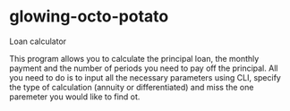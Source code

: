 # glowing-octo-potato

Loan calculator

This program allows you to calculate the principal loan, the monthly payment and the number of periods you need to pay off the principal.
All you need to do is to input all the necessary parameters using CLI, specify the type of calculation (annuity or differentiated) and miss the one paremeter you would like to find ot.
